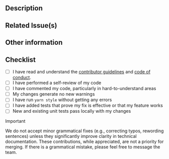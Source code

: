 <!-- Please refer to our CONTRIBUTING documentation for any questions on submitting a pull request. -->
<!-- Provide a general summary of your changes in the Title above. -->

## Description

<!-- Describe your changes in detail. -->
<!-- You may want to answer some of the following questions: -->
<!-- What kind of change does this PR introduce?** (Bug fix, feature, docs update, ...) -->
<!-- What is the current behavior?** (You can also link to an open issue here) -->
<!-- What is the new behavior (if this is a feature change)? -->
<!-- Does this PR introduce a breaking change?** (What changes might users need to make in their application due to this PR?) -->

## Related Issue(s)

<!-- This project accepts pull requests related to open issues. -->
<!-- If suggesting a new feature or change, please discuss it in an issue first. -->
<!-- If fixing a bug, there should be an issue describing it with steps to reproduce. -->
<!-- Please link to the issue(s) here -->

<!-- Closes # -->
<!-- Fixes # -->

## Other information

<!-- Any other information that is important to this PR such as screenshots of how the component looks before and after the change. -->
<!-- Feel free to remove this section if you will not use it. -->

## Checklist

<!-- Please check if the PR fulfills these requirements. -->

-   [ ] I have read and understand the [contributor guidelines](https://github.com/privacy-scaling-explorations/zk-kit.circom/blob/main/CONTRIBUTING.md) and [code of conduct](https://github.com/privacy-scaling-explorations/zk-kit.circom/blob/main/CODE_OF_CONDUCT.md).
-   [ ] I have performed a self-review of my code
-   [ ] I have commented my code, particularly in hard-to-understand areas
-   [ ] My changes generate no new warnings
-   [ ] I have run `yarn style` without getting any errors
-   [ ] I have added tests that prove my fix is effective or that my feature works
-   [ ] New and existing unit tests pass locally with my changes

> [!IMPORTANT]
> We do not accept minor grammatical fixes (e.g., correcting typos, rewording sentences) unless they significantly improve clarity in technical documentation. These contributions, while appreciated, are not a priority for merging. If there is a grammatical mistake, please feel free to message the team.
